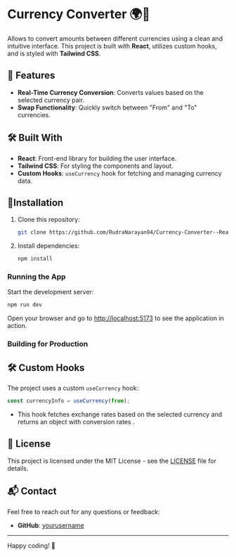 # Currency Converter 🌍💸

Allows to convert amounts between different currencies using a clean and intuitive interface. This project is built with **React**, utilizes custom hooks, and is styled with **Tailwind CSS**.

## 🌟 Features

- **Real-Time Currency Conversion**: Converts values based on the selected currency pair.
- **Swap Functionality**: Quickly switch between "From" and "To" currencies.

## 🛠️ Built With

- **React**: Front-end library for building the user interface.
- **Tailwind CSS**: For styling the components and layout.
- **Custom Hooks**: `useCurrency` hook for fetching and managing currency data.

## 🚀Installation

1. Clone this repository:
   ```bash
   git clone https://github.com/RudraNarayan94/Currency-Converter--React.git
   ```
2. Install dependencies:
   ```bash
   npm install
   ```

### Running the App

Start the development server:

```bash
npm run dev
```

Open your browser and go to [http://localhost:5173](http://localhost:5173) to see the application in action.

### Building for Production

## 🛠️ Custom Hooks

The project uses a custom `useCurrency` hook:

```js
const currencyInfo = useCurrency(from);
```

- This hook fetches exchange rates based on the selected currency and returns an object with conversion rates .

## 📄 License

This project is licensed under the MIT License - see the [LICENSE](LICENSE) file for details.

## 📬 Contact

Feel free to reach out for any questions or feedback:

- **GitHub**: [yourusername](https://github.com/RudraNarayan94)

---

Happy coding! 🎉
